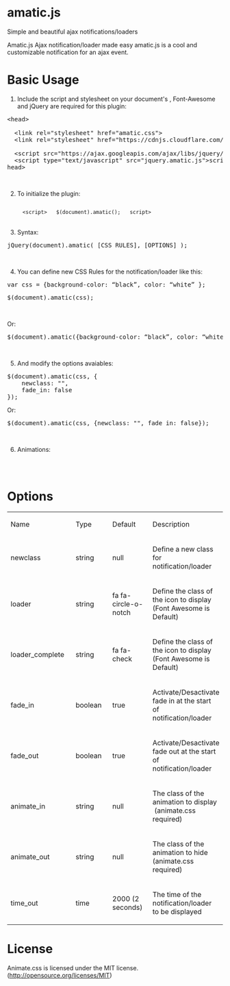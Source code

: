 # amatic.js
Simple and beautiful ajax notifications/loaders 

Amatic.js 
Ajax notification/loader made easy
amatic.js is a cool and customizable notification for an ajax event.

# Basic Usage
1.	Include the script and stylesheet on your document's <head> , Font-Awesome and jQuery are required for this plugin:

<pre><<span>head</span>>

  <<span>link</span> rel="stylesheet" href="amatic.css">
  <<span>link</span> rel="stylesheet" href="https://cdnjs.cloudflare.com/ajax/libs/font-awesome/4.7.0/css/font-awesome.min.css">
  
  <<span>script</span> src="https://ajax.googleapis.com/ajax/libs/jquery/3.2.1/jquery.min.js"></<span>script</span>>
  <<span>script</span> type="text/javascript" src="jquery.amatic.js"></<span>script</span>>
</<span>head</span>></pre>
<br>

2.	To initialize the plugin:

<code>
     <<span>script</span>>   $(document).amatic();   </<span>script</span>>
</code>
<br>

3.	Syntax:

  <pre>jQuery(document).amatic( [CSS RULES], [OPTIONS] );</pre>
<br>

4.	You can define new CSS Rules for the notification/loader like this:

  <pre>var css = {background-color: “black”, color: “white” };</pre>

  <pre>$(document).amatic(css);</pre>
<br>

Or:

  <pre>$(document).amatic({background-color: “black”, color: “white” });</pre>
<br>

5.	And modify the options avaiables:

<pre>
$(document).amatic(css, {
	newclass: "",										
	fade_in: false
});
</pre>

Or:

<pre>$(document).amatic(css, {newclass: "", fade_in: false});</pre>
<br>

6.	Animations:

<pre><script>

	$(document).amatic(css, {

animate_in: "bounceInUp", 
animate_out: "bounceOutDown}"

);

</script></pre>
<br>

# Options

<table class="tg">
<tbody>
<tr>
<td width="189">
<p>Name</p>
</td>
<td width="115">
<p>Type</p>
</td>
<td width="115">
<p>Default</p>
</td>
<td width="115">
<p>Description</p>
</td>
</tr>
<tr>
<td width="189">
<p>newclass</p>
</td>
<td width="115">
<p>string</p>
</td>
<td width="115">
<p>null</p>
</td>
<td width="115">
<p>Define a new class for notification/loader</p>
</td>
</tr>
<tr>
<td width="189">
<p>loader</p>
</td>
<td width="115">
<p>string</p>
</td>
<td width="115">
<p>fa fa-circle-o-notch</p>
</td>
<td width="115">
<p>Define the class of the icon to display (Font Awesome is Default)</p>
</td>
</tr>
<tr>
<td width="189">
<p>loader_complete</p>
</td>
<td width="115">
<p>string</p>
</td>
<td width="115">
<p>fa fa-check</p>
</td>
<td width="115">
<p>Define the class of the icon to display (Font Awesome is Default)</p>
</td>
</tr>
<tr>
<td width="189">
<p>fade_in</p>
</td>
<td width="115">
<p>boolean</p>
</td>
<td width="115">
<p>true</p>
</td>
<td width="115">
<p>Activate/Desactivate fade in at the start of notification/loader</p>
</td>
</tr>
<tr>
<td width="189">
<p>fade_out</p>
</td>
<td width="115">
<p>boolean</p>
</td>
<td width="115">
<p>true</p>
</td>
<td width="115">
<p>Activate/Desactivate fade out at the start of notification/loader</p>
</td>
</tr>
<tr>
<td width="189">
<p>animate_in</p>
</td>
<td width="115">
<p>string</p>
</td>
<td width="115">
<p>null</p>
</td>
<td width="115">
<p>The class of the animation to display &nbsp;(animate.css required)</p>
</td>
</tr>
<tr>
<td width="189">
<p>animate_out</p>
</td>
<td width="115">
<p>string</p>
</td>
<td width="115">
<p>null</p>
</td>
<td width="115">
<p>The class of the animation to hide (animate.css required)</p>
</td>
</tr>
<tr>
<td width="189">
<p>time_out</p>
</td>
<td width="115">
<p>time</p>
</td>
<td width="115">
<p>2000 (2 seconds)</p>
</td>
<td width="115">
<p>The time of the notification/loader to be displayed</p>
</td>
</tr>
</tbody>
</table>

# License

Animate.css is licensed under the MIT license. (http://opensource.org/licenses/MIT)
